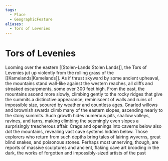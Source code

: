 ```yaml
---
tags:
  - Place
  - GeographicFeature
aliases:
  - Tors of Levenies
---
```

# Tors of Levenies
 Looming over the eastern [[Stolen-Lands|Stolen Lands]], the Tors of Levenies jut up violently from the rolling grass of the [[Kamelands|Kamelands]]. As if thrust skyward by some ancient upheaval, the mountains stand wall-like against the western reaches, all cliffs and streaked escarpments, some over 300 feet high. From the east, the mountains ascend more slowly, climbing gently to the rocky ridges that give the summits a distinctive appearance, reminiscent of walls and ruins of impossible size, scoured by weather and countless ages. Gnarled willows and brownish swards climb many of the eastern slopes, ascending nearly to the stony summits. Such growth hides numerous pits, shallow valleys, ravines, and tarns, making climbing the seemingly even slopes a surprisingly treacherous affair. Crags and openings into caverns below also dot the mountains, revealing vast cave systems hidden below. Those explorers who return from such depths bring tales of lairing wyverns, great blind snakes, and poisonous stones. Perhaps most unnerving, though, are reports of massive sculptures and ancient, flaking cave art brooding in the dark, the works of forgotten and impossibly-sized artists of the past